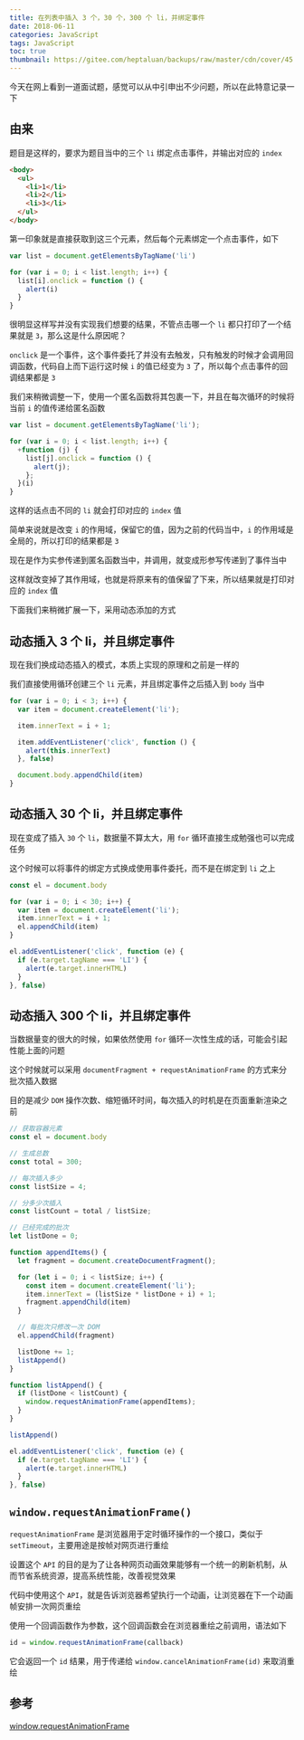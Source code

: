 ```yaml
---
title: 在列表中插入 3 个，30 个，300 个 li，并绑定事件
date: 2018-06-11
categories: JavaScript
tags: JavaScript
toc: true
thumbnail: https://gitee.com/heptaluan/backups/raw/master/cdn/cover/45.jpg
---
```


今天在网上看到一道面试题，感觉可以从中引申出不少问题，所以在此特意记录一下

<!--more-->

## 由来

题目是这样的，要求为题目当中的三个 `li` 绑定点击事件，并输出对应的 `index`

```html
<body>
  <ul>
    <li>1</li>
    <li>2</li>
    <li>3</li>
  </ul>
</body>
```

第一印象就是直接获取到这三个元素，然后每个元素绑定一个点击事件，如下

```js
var list = document.getElementsByTagName('li')

for (var i = 0; i < list.length; i++) {
  list[i].onclick = function () {
    alert(i)
  }
}
```

很明显这样写并没有实现我们想要的结果，不管点击哪一个 `li` 都只打印了一个结果就是 `3`，那么这是什么原因呢？ 

`onclick` 是一个事件，这个事件委托了并没有去触发，只有触发的时候才会调用回调函数，代码自上而下运行这时候 `i` 的值已经变为 `3` 了，所以每个点击事件的回调结果都是 `3`

我们来稍微调整一下，使用一个匿名函数将其包裹一下，并且在每次循环的时候将当前 `i` 的值传递给匿名函数

```js
var list = document.getElementsByTagName('li');

for (var i = 0; i < list.length; i++) {
  +function (j) {
    list[j].onclick = function () {
      alert(j);
    };
  }(i)
}
```

这样的话点击不同的 `li` 就会打印对应的 `index` 值

简单来说就是改变 `i` 的作用域，保留它的值，因为之前的代码当中，`i` 的作用域是全局的，所以打印的结果都是 `3`

现在是作为实参传递到匿名函数当中，并调用，就变成形参写传递到了事件当中

这样就改变掉了其作用域，也就是将原来有的值保留了下来，所以结果就是打印对应的 `index` 值

下面我们来稍微扩展一下，采用动态添加的方式

## 动态插入 3 个 li，并且绑定事件

现在我们换成动态插入的模式，本质上实现的原理和之前是一样的

我们直接使用循环创建三个 `li` 元素，并且绑定事件之后插入到 `body` 当中

```js
for (var i = 0; i < 3; i++) {
  var item = document.createElement('li');

  item.innerText = i + 1;

  item.addEventListener('click', function () {
    alert(this.innerText)
  }, false)

  document.body.appendChild(item)
}
```

## 动态插入 30 个 li，并且绑定事件

现在变成了插入 `30` 个 `li`，数据量不算太大，用 `for` 循环直接生成勉强也可以完成任务

这个时候可以将事件的绑定方式换成使用事件委托，而不是在绑定到 `li` 之上

```js
const el = document.body

for (var i = 0; i < 30; i++) {
  var item = document.createElement('li');
  item.innerText = i + 1;
  el.appendChild(item)
}

el.addEventListener('click', function (e) {
  if (e.target.tagName === 'LI') {
    alert(e.target.innerHTML)
  }
}, false)
```

## 动态插入 300 个 li，并且绑定事件

当数据量变的很大的时候，如果依然使用 `for` 循环一次性生成的话，可能会引起性能上面的问题

这个时候就可以采用 `documentFragment + requestAnimationFrame` 的方式来分批次插入数据

目的是减少 `DOM` 操作次数、缩短循环时间，每次插入的时机是在页面重新渲染之前

```js
// 获取容器元素
const el = document.body

// 生成总数
const total = 300;

// 每次插入多少
const listSize = 4;

// 分多少次插入
const listCount = total / listSize;

// 已经完成的批次
let listDone = 0;

function appendItems() {
  let fragment = document.createDocumentFragment();

  for (let i = 0; i < listSize; i++) {
    const item = document.createElement('li');
    item.innerText = (listSize * listDone + i) + 1;
    fragment.appendChild(item)
  }

  // 每批次只修改一次 DOM
  el.appendChild(fragment)

  listDone += 1;
  listAppend()
}

function listAppend() {
  if (listDone < listCount) {
    window.requestAnimationFrame(appendItems);
  }
}

listAppend()

el.addEventListener('click', function (e) {
  if (e.target.tagName === 'LI') {
    alert(e.target.innerHTML)
  }
}, false)
```

## `window.requestAnimationFrame()`

`requestAnimationFrame` 是浏览器用于定时循环操作的一个接口，类似于 `setTimeout`，主要用途是按帧对网页进行重绘

设置这个 `API` 的目的是为了让各种网页动画效果能够有一个统一的刷新机制，从而节省系统资源，提高系统性能，改善视觉效果

代码中使用这个 `API`，就是告诉浏览器希望执行一个动画，让浏览器在下一个动画帧安排一次网页重绘

使用一个回调函数作为参数，这个回调函数会在浏览器重绘之前调用，语法如下

```js
id = window.requestAnimationFrame(callback)
```

它会返回一个 `id` 结果，用于传递给 `window.cancelAnimationFrame(id)` 来取消重绘





## 参考

[window.requestAnimationFrame](https://developer.mozilla.org/zh-CN/docs/Web/API/Window/requestAnimationFrame)